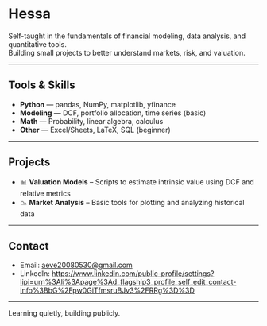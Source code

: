 # Hessa

Self-taught in the fundamentals of financial modeling, data analysis, and quantitative tools.  
Building small projects to better understand markets, risk, and valuation.

---

## Tools & Skills

- **Python** — pandas, NumPy, matplotlib, yfinance  
- **Modeling** — DCF, portfolio allocation, time series (basic)  
- **Math** — Probability, linear algebra, calculus  
- **Other** — Excel/Sheets, LaTeX, SQL (beginner)

---

## Projects

- 📊 **Valuation Models** – Scripts to estimate intrinsic value using DCF and relative metrics  
- 📉 **Market Analysis** – Basic tools for plotting and analyzing historical data  
---

## Contact

- Email: aeve20080530@gmail.com
- LinkedIn: https://www.linkedin.com/public-profile/settings?lipi=urn%3Ali%3Apage%3Ad_flagship3_profile_self_edit_contact-info%3BbG%2Fpw0GiTfmsruBJv3%2FRRg%3D%3D
---

Learning quietly, building publicly.
